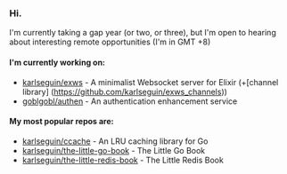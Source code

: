 ### Hi.

I'm currently taking a gap year (or two, or three), but I'm open to hearing about interesting remote opportunities (I'm in GMT +8)

#### I'm currently working on:
- [karlseguin/exws](https://github.com/karlseguin/exws) - A minimalist Websocket server for Elixir (+[channel library] (https://github.com/karlseguin/exws_channels))
- [goblgobl/authen](https://github.com/goblgobl/authen) - An authentication enhancement service


#### My most popular repos are:
- [karlseguin/ccache](https://github.com/karlseguin/ccache) - An LRU caching library for Go
- [karlseguin/the-little-go-book](https://github.com/karlseguin/the-little-go-book) - The Little Go Book
- [karlseguin/the-little-redis-book](https://github.com/karlseguin/the-little-redis-book) - The Little Redis Book
